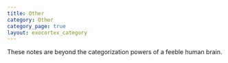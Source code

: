 ```yaml
---
title: Other
category: Other
category_page: true
layout: exocortex_category
---
```


These notes are beyond the categorization powers of a feeble human brain.
